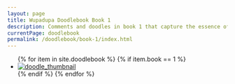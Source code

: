 ```yaml
---
layout: page
title: Wupadupa Doodlebook Book 1
description: Comments and doodles in book 1 that capture the essence of each event.
currentPage: doodlebook
permalink: /doodlebook/book-1/index.html
---
```


<ul class="doodlebook-home-list">
{% for item in site.doodlebook %}
    {% if item.book == 1 %}
  <li>
    <a href="{{ item.permalink }}" class="doodle_thumb">
        <img src="/images/doodlebook/thumbnails/{{ item.linkurl }}" alt="doodle_thumbnail" />
    </a>
  </li>
  {% endif %}  
{% endfor %}
</ul>



